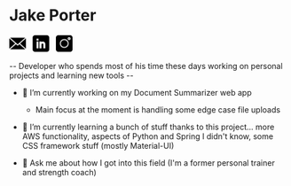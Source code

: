 # Jake Porter
<a href='mailto:jakeporter310@gmail.com'><img height='30' src='https://github.com/porter3/porter3/blob/main/icons/mail.png'></img></a>&nbsp;&nbsp;
<a href='https://www.linkedin.com/in/porterjacob'><img height='30' src='https://github.com/porter3/porter3/blob/main/icons/linkedin.png'></img></a>&nbsp;&nbsp;
<a href='https://www.instagram.com/i_be_jake'><img height='30' src='https://github.com/porter3/porter3/blob/main/icons/instagram.png'></img></a>

-- Developer who spends most of his time these days working on personal projects and learning new tools --

- 🔭 I’m currently working on my Document Summarizer web app
  - Main focus at the moment is handling some edge case file uploads
- 🌱 I’m currently learning a bunch of stuff thanks to this project... more AWS functionality, aspects of Python and Spring I didn't know, some CSS framework stuff (mostly Material-UI)

- 💬 Ask me about how I got into this field (I'm a former personal trainer and strength coach)
